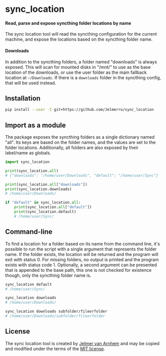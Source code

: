 sync\_location
==============

#### Read, parse and expose syncthing folder locations by name

The sync location tool will read the syncthing configuration for the current machine,
and expose the locations based on the syncthing folder name.

#### Downloads

In addition to the syncthing folders, a folder named "downloads" is always exposed.
This will scan for mounted disks in "/mnt/" to use as the base location of the downloads,
or use the user folder as the main fallback location at `~/Downloads`.
If there is a `downloads` folder in the syncthing config, that will be used instead.

## Installation

```bash
pip install --user -I git+https://github.com/Jelmerro/sync_location
```

## Import as a module

The package exposes the syncthing folders as a single dictionary named "all".
Its keys are based on the folder names, and the values are set to the folder locations.
Additionally, all folders are also exposed by their label/name as globals.

```python
import sync_location

print(sync_location.all)
# {"downloads": "/home/user/Downloads", "default": "/home/user/Sync"}

print(sync_location.all["downloads"])
print(sync_location.downloads)
# /home/user/Downloads/

if "default" in sync_location.all:
    print(sync_location.all["default"])
    print(sync_location.default)
    # /home/user/Sync/
```

## Command-line

To find a location for a folder based on its name from the command line,
it's possible to run the script with a single argument that represents the folder name.
If the folder exists, the location will be returned and the program will exit with status 0.
For missing folders, no output is printed and the program exists with status code 1.
Optionally, a second argument can be presented that is appended to the base path,
this one is not checked for existence though, only the syncthing folder name is.

```bash
sync_location default
# /home/user/Sync/

sync_location downloads
# /home/user/Downloads/

sync_location downloads subfolder/fileorfolder
# /home/user/Downloads/subfolder/fileorfolder
```

## License

The sync location tool is created by [Jelmer van Arnhem](https://github.com/Jelmerro)
and may be copied and modified under the terms of the [MIT license](./LICENSE).
